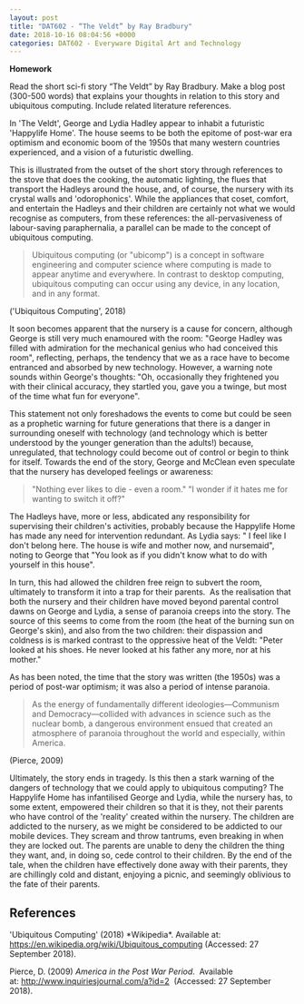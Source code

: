 ```yaml
---
layout: post
title: "DAT602 - “The Veldt” by Ray Bradbury"
date: 2018-10-16 08:04:56 +0000
categories: DAT602 - Everyware Digital Art and Technology
---
```


**Homework**

Read the short sci-fi story “The Veldt” by Ray Bradbury. Make a blog post (300-500 words) that explains your thoughts in relation to this story and ubiquitous computing. Include related literature references.

In 'The Veldt', George and Lydia Hadley appear to inhabit a futuristic 'Happylife Home'. The house seems to be both the epitome of post-war era optimism and economic boom of the 1950s that many western countries experienced, and a vision of a futuristic dwelling.

This is illustrated from the outset of the short story through references to  the stove that does the cooking, the automatic lighting, the flues that transport the Hadleys around the house, and, of course, the nursery with its crystal walls and 'odorophonics'. While the appliances that coset, comfort, and entertain the Hadleys and their children are certainly not what we would recognise as computers, from these references: the all-pervasiveness of labour-saving paraphernalia, a parallel can be made to the concept of ubiquitous computing.
<blockquote>Ubiquitous computing (or "ubicomp") is a concept in software engineering and computer science where computing is made to appear anytime and everywhere. In contrast to desktop computing, ubiquitous computing can occur using any device, in any location, and in any format.</blockquote>
('Ubiquitous Computing', 2018)

It soon becomes apparent that the nursery is a cause for concern, although George is still very much enamoured with the room: "George Hadley was filled with admiration for the mechanical genius who had conceived this room", reflecting, perhaps, the tendency that we as a race have to become entranced and absorbed by new technology. However, a warning note sounds within George's thoughts: "Oh, occasionally they frightened you with their clinical accuracy, they startled you, gave you a twinge, but most of the time what fun for everyone".

This statement not only foreshadows the events to come but could be seen as a prophetic warning for future generations that there is a danger in surrounding oneself with technology (and technology which is better understood by the younger generation than the adults!) because, unregulated, that technology could become out of control or begin to think for itself. Towards the end of the story, George and McClean even speculate that the nursery has developed feelings or awareness:
<blockquote>"Nothing ever likes to die - even a room." "I wonder if it hates me for wanting to switch it off?"</blockquote>
The Hadleys have, more or less, abdicated any responsibility for supervising their children's activities, probably because the Happylife Home has made any need for intervention redundant. As Lydia says: " I feel like I don't belong here. The house is wife and mother now, and nursemaid", noting to George that "You look as if you didn't know what to do with yourself in this house".

In turn, this had allowed the children free reign to subvert the room, ultimately to transform it into a trap for their parents.  As the realisation that both the nursery and their children have moved beyond parental control dawns on George and Lydia, a sense of paranoia creeps into the story. The source of this seems to come from the room (the heat of the burning sun on George's skin), and also from the two children: their dispassion and coldness is is marked contrast to the oppressive heat of the Veldt: "Peter looked at his shoes. He never looked at his father any more, nor at his mother."

As has been noted, the time that the story was written (the 1950s) was a period of post-war optimism; it was also a period of intense paranoia.
<blockquote>As the energy of fundamentally different ideologies—Communism and Democracy—collided with advances in science such as the nuclear bomb, a dangerous environment ensued that created an atmosphere of paranoia throughout the world and especially, within America.</blockquote>
(Pierce, 2009)

Ultimately, the story ends in tragedy. Is this then a stark warning of the dangers of technology that we could apply to ubiquitous computing? The Happylife Home has infantilised George and Lydia, while the nursery has, to some extent, empowered their children so that it is they, not their parents who have control of the 'reality' created within the nursery. The children are addicted to the nursery, as we might be considered to be addicted to our mobile devices. They scream and throw tantrums, even breaking in when they are locked out. The parents are unable to deny the children the thing they want, and, in doing so, cede control to their children. By the end of the tale, when the children have effectively done away with their parents, they are chillingly cold and distant, enjoying a picnic, and seemingly oblivious to the fate of their parents.
<h2>References</h2>
'Ubiquitous Computing' (2018) *Wikipedia*. Available at: <a href="https://en.wikipedia.org/wiki/Ubiquitous_computing">https://en.wikipedia.org/wiki/Ubiquitous_computing</a> (Accessed: 27 September 2018).

Pierce, D. (2009) *America in the Post War Period*.  Available at: <a href="http://www.inquiriesjournal.com/a?id=2">http://www.inquiriesjournal.com/a?id=2</a>  (Accessed: 27 September 2018).